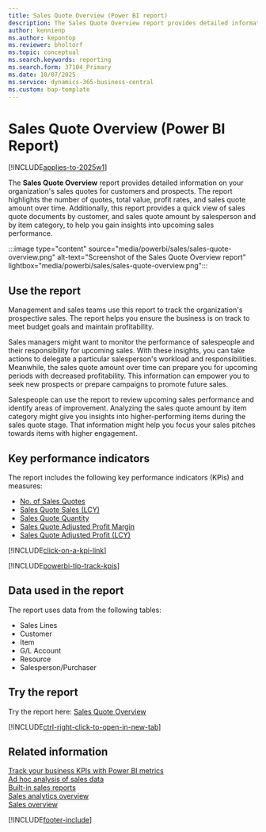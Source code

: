 ```yaml
---
title: Sales Quote Overview (Power BI report)
description: The Sales Quote Overview report provides detailed information on your organization's Sales Quote activities. 
author: kennienp
ms.author: kepontop
ms.reviewer: bholtorf
ms.topic: conceptual
ms.search.keywords: reporting
ms.search.form: 37104_Primary
ms.date: 10/07/2025
ms.service: dynamics-365-business-central
ms.custom: bap-template
---
```


# Sales Quote Overview (Power BI Report)

[!INCLUDE[applies-to-2025w1](includes/applies-to-2025w1.md)]

The **Sales Quote Overview** report provides detailed information on your organization's sales quotes for customers and prospects. The report highlights the number of quotes, total value, profit rates, and sales quote amount over time. Additionally, this report provides a quick view of sales quote documents by customer, and sales quote amount by salesperson and by item category, to help you gain insights into upcoming sales performance.

:::image type="content" source="media/powerbi/sales/sales-quote-overview.png" alt-text="Screenshot of the Sales Quote Overview report" lightbox="media/powerbi/sales/sales-quote-overview.png":::

## Use the report

Management and sales teams use this report to track the organization's prospective sales. The report helps you ensure the business is on track to meet budget goals and maintain profitability.

Sales managers might want to monitor the performance of salespeople and their responsibility for upcoming sales. With these insights, you can take actions to delegate a particular salesperson's workload and responsibilities. Meanwhile, the sales quote amount over time can prepare you for upcoming periods with decreased profitability. This information can empower you to seek new prospects or prepare campaigns to promote future sales.

Salespeople can use the report to review upcoming sales performance and identify areas of improvement. Analyzing the sales quote amount by item category might give you insights into higher-performing items during the sales quote stage. That information might help you focus your sales pitches towards items with higher engagement.

## Key performance indicators

The report includes the following key performance indicators (KPIs) and measures:

- [No. of Sales Quotes](sales-powerbi-sales-kpis.md#no-of-sales-quotes)
- [Sales Quote Sales (LCY)](sales-powerbi-sales-kpis.md#sales-quote-sales-lcy)
- [Sales Quote Quantity](sales-powerbi-sales-kpis.md#sales-quote-quantity)
- [Sales Quote Adjusted Profit Margin](sales-powerbi-sales-kpis.md#sales-quote-adjusted-profit-margin)
- [Sales Quote Adjusted Profit (LCY)](sales-powerbi-sales-kpis.md#sales-quote-adjusted-profit-lcy)

[!INCLUDE[click-on-a-kpi-link](includes/click-on-a-kpi-link.md)]

[!INCLUDE[powerbi-tip-track-kpis](includes/powerbi-tip-track-kpis.md)]

## Data used in the report

The report uses data from the following tables:

- Sales Lines
- Customer
- Item
- G/L Account
- Resource
- Salesperson/Purchaser

## Try the report

Try the report here: [Sales Quote Overview](https://businesscentral.dynamics.com?page=37104)

[!INCLUDE[ctrl-right-click-to-open-in-new-tab](includes/ctrl-right-click-to-open-in-new-tab.md)]

## Related information

[Track your business KPIs with Power BI metrics](track-kpis-with-power-bi-metrics.md)  
[Ad hoc analysis of sales data](ad-hoc-analysis-sales.md)  
[Built-in sales reports](sales-reports.md)  
[Sales analytics overview](sales-analytics-overview.md)  
[Sales overview](sales-manage-sales.md)  

[!INCLUDE[footer-include](includes/footer-banner.md)]